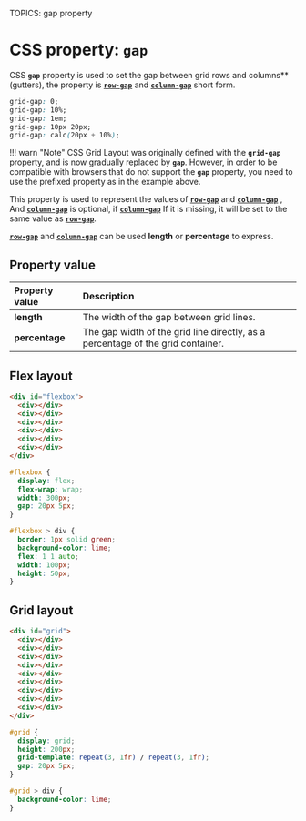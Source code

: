 TOPICS: gap property

# CSS property: `gap`

CSS **`gap`** property is used to set the gap between grid rows and columns** (gutters), the property
is [**`row-gap`**](/en/webfrontend/row-gap_property) and [**`column-gap`**](/en/webfrontend/column-gap_property)
short form.

```css
grid-gap: 0;
grid-gap: 10%;
grid-gap: 1em;
grid-gap: 10px 20px;
grid-gap: calc(20px + 10%);
```

!!! warn "Note"
    CSS Grid Layout was originally defined with the **`grid-gap`** property, and is now gradually
    replaced by **`gap`**. However, in order to be compatible with browsers that do not support the
    **`gap`** property, you need to use the prefixed property as in the example above.

This property is used to represent the values of [**`row-gap`**](/en/webfrontend/row-gap_property) and
[**`column-gap`**](/en/webfrontend/column-gap_property) , And [**`column-gap`**](/en/webfrontend/column-gap_property)
is optional, if [**`column-gap`**](/en/webfrontend/column-gap_property) If it is missing, it will be
set to the same value as [**`row-gap`**](/en/webfrontend/row-gap_property).

[**`row-gap`**](/en/webfrontend/row-gap_property) and [**`column-gap`**](/en/webfrontend/column-gap_property)
can be used **length** or **percentage** to express.

## Property value

| Property value | Description |
| :--- | :--- |
| **length** | The width of the gap between grid lines. |
| **percentage** | The gap width of the grid line directly, as a percentage of the grid container. |

## Flex layout

```html
<div id="flexbox">
  <div></div>
  <div></div>
  <div></div>
  <div></div>
  <div></div>
  <div></div>
</div>
```

```css
#flexbox {
  display: flex;
  flex-wrap: wrap;
  width: 300px;
  gap: 20px 5px;
}

#flexbox > div {
  border: 1px solid green;
  background-color: lime;
  flex: 1 1 auto;
  width: 100px;
  height: 50px;
}
```

## Grid layout

```html
<div id="grid">
  <div></div>
  <div></div>
  <div></div>
  <div></div>
  <div></div>
  <div></div>
  <div></div>
  <div></div>
  <div></div>
</div>
```

```css
#grid {
  display: grid;
  height: 200px;
  grid-template: repeat(3, 1fr) / repeat(3, 1fr);
  gap: 20px 5px;
}

#grid > div {
  background-color: lime;
}
```
